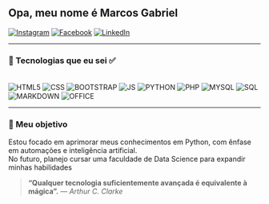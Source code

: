 ## Opa, meu nome é Marcos Gabriel 

[![Instagram](https://img.shields.io/badge/-Instagram-E4405F?style=for-the-badge&logo=Instagram&logoColor=white)](https://www.instagram.com/marcos_gabriel_d.f/) 
[![Facebook](https://img.shields.io/badge/-Facebook-1877F2?style=for-the-badge&logo=Facebook&logoColor=white)](https://www.facebook.com/profile.php?id=100075214742550) 
[![LinkedIn](https://img.shields.io/badge/-LinkedIn-0077B5?style=for-the-badge&logo=LinkedIn&logoColor=white)](https://www.linkedin.com/in/marcos-gabriel-34ba07295/)

---

### 🚀 Tecnologias que eu sei ✅

<div style="display: inline_block"><br/>
    <img align="center" alt="HTML5" src="https://img.shields.io/badge/HTML5-E34F26?style=for-the-badge&logo=html5&logoColor=white" />
    <img align="center" alt="CSS" src="https://img.shields.io/badge/CSS3-1572B6?style=for-the-badge&logo=css3&logoColor=white" />
    <img align="center" alt="BOOTSTRAP" src="https://img.shields.io/badge/Bootstrap-563D7C?style=for-the-badge&logo=bootstrap&logoColor=white" />
    <img align="center" alt="JS" src="https://img.shields.io/badge/JavaScript-F7DF1E?style=for-the-badge&logo=javascript&logoColor=black" />
    <img align="center" alt="PYTHON" src="https://img.shields.io/badge/Python-14354C?style=for-the-badge&logo=python&logoColor=white" />
    <img align="center" alt="PHP" src="https://img.shields.io/badge/PHP-777BB4?style=for-the-badge&logo=php&logoColor=white" />
    <img align="center" alt="MYSQL" src="https://img.shields.io/badge/MySQL-4479A1?style=for-the-badge&logo=mysql&logoColor=white" />
    <img align="center" alt="SQL" src="https://img.shields.io/badge/PostgreSQL-4169E1?style=for-the-badge&logo=postgresql&logoColor=white" />
    <img align="center" alt="MARKDOWN" src="https://img.shields.io/badge/Markdown-000000?style=for-the-badge&logo=markdown&logoColor=white" />
    <img align="center" alt="OFFICE" src="https://img.shields.io/badge/Microsoft_Office-D83B01?style=for-the-badge&logo=microsoft-office&logoColor=white" /> 
</div>

---

### 🎯 Meu objetivo

Estou focado em aprimorar meus conhecimentos em Python, com ênfase em automações e inteligência artificial.  
No futuro, planejo cursar uma faculdade de Data Science para expandir minhas habilidades

> **“Qualquer tecnologia suficientemente avançada é equivalente à mágica”.**  _— Arthur C. Clarke_
